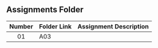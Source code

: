 ## Assignments Folder

|   Number   | Folder Link | Assignment Description |
| :--------: | ----------- | ---------------------- |
|     01     |        A03     |                        |
